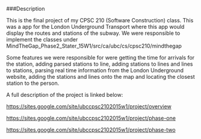 ###Description 

This is the final project of my CPSC 210 (Software Construction) class. This was a app for the London Underground Transport where this app would display the routes and stations of the subway. We were responsible to implement the classes under MindTheGap_Phase2_Stater_15W1/src/ca/ubc/cs/cpsc210/mindthegap

Some features we were responsible for were getting the time for arrivals for the station, adding parsed stations to line, adding stations to lines and lines to stations, parsing real time information from the London Underground website, adding the stations and lines onto the map and locating the closest station to the person. 

A full description of the project is linked below: 

https://sites.google.com/site/ubccpsc2102015w1/project/overview

https://sites.google.com/site/ubccpsc2102015w1/project/phase-one

https://sites.google.com/site/ubccpsc2102015w1/project/phase-two